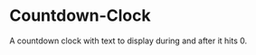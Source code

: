 Countdown-Clock
===============

A countdown clock with text to display during and after it hits 0.

